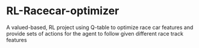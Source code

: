 # RL-Racecar-optimizer
A valued-based, RL project using Q-table to optimize race car features and provide sets of actions for the agent to follow given different race track features

